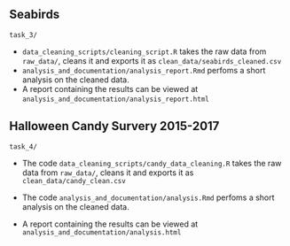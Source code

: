 ## Seabirds

`task_3/`

* `data_cleaning_scripts/cleaning_script.R` takes the raw data from `raw_data/`, cleans it and exports it as `clean_data/seabirds_cleaned.csv`
* `analysis_and_documentation/analysis_report.Rmd` perfoms a short analysis on the cleaned data. 
* A report containing the results can be viewed at `analysis_and_documentation/analysis_report.html`


## Halloween Candy Survery 2015-2017

`task_4/`

*  The code `data_cleaning_scripts/candy_data_cleaning.R` takes the raw data from `raw_data/`, cleans it and exports it as `clean_data/candy_clean.csv`

* The code `analysis_and_documentation/analysis.Rmd` perfoms a short analysis on the cleaned data. 

* A report containing the results can be viewed at `analysis_and_documentation/analysis.html`